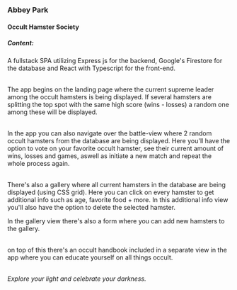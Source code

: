### Abbey Park

#### Occult Hamster Society

##### Content:

A fullstack SPA utilizing Express js for the backend, Google's Firestore for the database and React with Typescript for the front-end.<br><br>

The app begins on the landing page where the current supreme leader among the occult hamsters is being displayed. If several hamsters are splitting the top spot with the same high score (wins - losses) a random one among these will be displayed.<br><br>

In the app you can also navigate over the battle-view where 2 random occult hamsters from the database are being displayed. Here you'll have the option to vote on your favorite occult hamster, see their current amount of wins, losses and games, aswell as initiate a new match and repeat the whole process again.<br><br>

There's also a gallery where all current hamsters in the database are being displayed (using CSS grid). Here you can click on every hamster to get additional info such as age, favorite food + more. In this additional info view you'll also have the option to delete the selected hamster.

In the gallery view there's also a form where you can add new hamsters to the gallery.<br><br>

on top of this there's an occult handbook included in a separate view in the app where you can educate yourself on all things occult.<br><br>

_Explore your light and celebrate your darkness._
